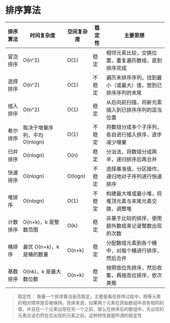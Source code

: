 # 排序算法

| 排序算法 | 时间复杂度                    | 空间复杂度 | 稳定性 | 主要思想                                                   |
| -------- | ----------------------------- | ---------- | ------ | ---------------------------------------------------------- |
| 冒泡排序 | O(n^2)                        | O(1)       | 稳定   | 相邻元素比较，交换位置，重复遍历数组，直到排序完成         |
| 选择排序 | O(n^2)                        | O(1)       | 不稳定 | 遍历未排序序列，找到最小（或最大）值，放到已排序序列的末尾 |
| 插入排序 | O(n^2)                        | O(1)       | 稳定   | 从后向前扫描，将新元素插入到已排序序列的适当位置           |
| 希尔排序 | 取决于增量序列，平均 O(nlogn) | O(1)       | 不稳定 | 将数组分成多个子序列，各自进行插入排序，逐步减少增量       |
| 归并排序 | O(nlogn)                      | O(n)       | 稳定   | 分治法，将数组分成两半，递归排序后再合并                   |
| 快速排序 | O(nlogn)                      | O(logn)    | 不稳定 | 选择基准值，分区操作，递归地对子序列进行快速排序           |
| 堆排序   | O(nlogn)                      | O(1)       | 不稳定 | 构建最大堆或最小堆，将堆顶元素与末尾元素交换，调整堆       |
| 计数排序 | O(n+k)，k 是整数范围          | O(k)       | 稳定   | 非基于比较的排序，使用额外数组来记录整数出现的次数         |
| 桶排序   | 最优 O(n+k)，k 是桶的数量     | O(n+k)     | 稳定   | 分配数组元素到各个桶中，对每个桶进行排序，然后合并         |
| 基数排序 | O(nk)，k 是最大数位数         | O(n+k)     | 稳定   | 按照低位先排序，然后收集，再按高位排序，依次类推           |

> 稳定性： 衡量一个排序算法是否稳定，主要是看在排序过程中，相等元素的相对顺序是否被保持。具体来说，如果两个元素在原始数组中具有相同的值，并且在一个元素出现在另一个之前，那么在排序后的数组中，先出现的元素应该仍然在后出现的元素之前。这种特性就是所谓的稳定性

